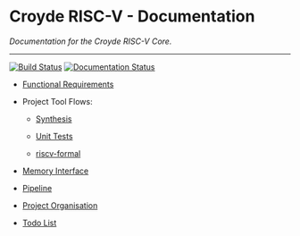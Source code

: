 
# Croyde RISC-V - Documentation

*Documentation for the Croyde RISC-V Core.*

---

[![Build Status](https://www.travis-ci.com/ben-marshall/croyde-riscv.svg?branch=master)](https://www.travis-ci.com/ben-marshall/croyde-riscv)
[![Documentation Status](https://readthedocs.org/projects/croyde-riscv/badge/?version=latest)](https://croyde-riscv.readthedocs.io/en/latest/?badge=latest)

- [Functional Requirements](functional-requirements.md)

- Project Tool Flows:

    - [Synthesis](flows-synthesis.md)
    
    - [Unit Tests](flows-unit-tests.md)
    
    - [riscv-formal](flows-riscv-formal.md)

- [Memory Interface](memory-interface.md)

- [Pipeline](pipeline.md)

- [Project Organisation](project-organisation.md)

- [Todo List](todo.md)

